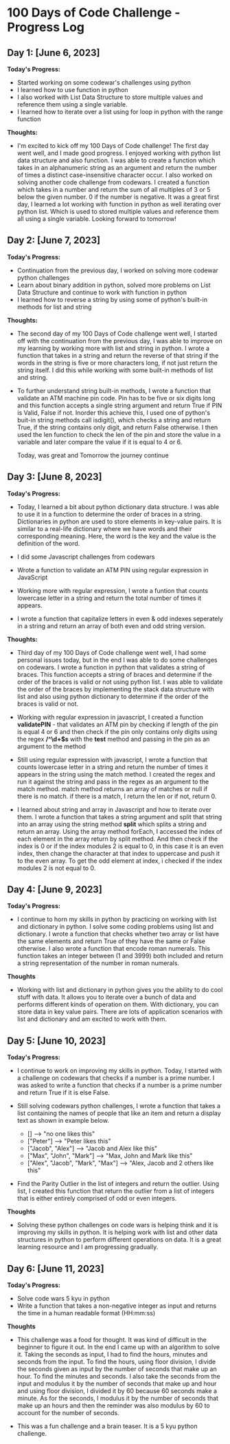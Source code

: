 # 100 Days of Code Challenge - Progress Log

## Day 1: [June 6, 2023]

**Today's Progress:**

- Started working on some codewar's challenges using python
- I learned how to use function in python
- I also worked with List Data Structure to store multiple values and reference them using a single variable.
- I learned how to iterate over a list using for loop in python with the range function

**Thoughts:**

- I'm excited to kick off my 100 Days of Code challenge! The first day went well, and I made good progress. I enjoyed working with python list data structure and also function. I was able to create a function which takes in an alphanumeric string as an argument and return the number of times a distinct case-insensitive character occur. I also worked on solving another code challenge from codewars. I created a function which takes in a number and return the sum of all multiples of 3 or 5 below the given number. 0 if the number is negative. It was a great first day, I learned a lot working with function in python as well iterating over python list. Which is used to stored multiple values and reference them all using a single variable. Looking forward to tomorrow!

## Day 2: [June 7, 2023]

**Today's Progress:**

- Continuation from the previous day, I worked on solving more codewar python challenges
- Learn about binary addition in python, solved more problems on List Data Structure and continue to work with function in python
- I learned how to reverse a string by using some of python's built-in methods for list
  and string

**Thoughts:**

- The second day of my 100 Days of Code challenge went well, I started off with the continuation from the previous day, I was able to improve on my learning by working more with list and string in python. I wrote a function that takes in a string and return the reverse of that string if the words in the string is five or more characters long, if not just return the string itself. I did this while working with some built-in methods of list and string.
- To further understand string built-in methods, I wrote a function that validate an ATM machine pin code. Pin has to be five or six digits long and this function accepts a single string argument and return True if PIN is Valid, False if not. Inorder this achieve this, I used one of python's buit-in string methods call isdigit(), which checks a string and return True, if the string contains only digit, and return False otherwise. I then used the len function to check the len of the pin and store the value in a variable and later compare the value if it is equal to 4 or 6.

  Today, was great and Tomorrow the journey continue

## Day 3: [June 8, 2023]

**Today's Progress:**

- Today, I learned a bit about python dictionary data structure. I was able to use it in a function to determine the order of braces in a string. Dictionaries in python are used to store elements in key-value pairs. It is similar to a real-life dictionary where we have words and their corresponding meaning. Here, the word is the key and the value is the definition of the word.

- I did some Javascript challenges from codewars
- Wrote a function to validate an ATM PIN using regular expression in JavaScript
- Working more with regular expression, I wrote a funtion that counts lowercase letter in a string and return the total number of times it appears.
- I wrote a function that capitalize letters in even & odd indexes seperately in a string and return an array of both even and odd string version.

**Thoughts:**

- Third day of my 100 Days of Code challenge went well, I had some personal issues today, but in the end I was able to do some challenges on codewars. I wrote a function in python that validates a string of braces. This function accepts a string of braces and determine if the order of the braces is valid or not using python list. I was able to validate the order of the braces by implementing the stack data structure with list and also using python dictionary to determine if the order of the braces is valid or not.

- Working with regular expression in javascript, I created a function **validatePIN** - that validates an ATM pin by checking if length of the pin is equal 4 or 6 and then check if the pin only contains only digits using the regex **/^\d+$s** with the **test** method and passing in the pin as an argument to the method

- Still using regular expression with javascript, I wrote a function that counts lowercase letter in a string and return the number of times it appears in the string using the match method. I created the regex and run it against the string and pass in the regex as an argument to the match method. match method returns an array of matches or null if there is no match. if there is a match, I return the len or if not, return 0.

- I learned about string and array in Javascript and how to iterate over them. I wrote a function that takes a string argument and split that string into an array using the string method **split** which splits a string and return an array. Using the array method forEach, I accessed the index of each element in the array return by split method. And then check if the index is 0 or if the index modules 2 is equal to 0, in this case it is an even index, then change the character at that index to uppercase and push it to the even array. To get the odd element at index, i checked if the index modules 2 is not equal to 0.

## Day 4: [June 9, 2023]

**Today's Progress:**

- I continue to horn my skills in python by practicing on working with list and dictionary in python. I solve some coding problems using list and dictionary. I wrote a function that checks whether two array or list have the same elements and return True of they have the same or False otherwise. I also wrote a function that encode roman numerals. This function takes an integer between (1 and 3999) both included and return a string representation of the number in roman numerals.

**Thoughts**

- Working with list and dictionary in python gives you the ability to do cool stuff with data. It allows you to iterate over a bunch of data and performs different kinds of operation on them. With dictionary, you can store data in key value pairs. There are lots of application scenarios with list and dictionary and am excited to work with them.

## Day 5: [June 10, 2023]

**Today's Progress:**

- I continue to work on improving my skills in python. Today, I started with a challenge on codewars that checks if a number is a prime number. I was asked to write a function that checks if a number is a prime number and return True if it is else False.

- Still solving codewars python challenges, I wrote a function that takes a list containing the names of people that like an item and return a display text as shown in example below.

  - [] --> "no one likes this"
  - ["Peter"] --> "Peter likes this"
  - ["Jacob", "Alex"] --> "Jacob and Alex like this"
  - ["Max", "John", "Mark"] --> "Max, John and Mark like this"
  - ["Alex", "Jacob", "Mark", "Max"] --> "Alex, Jacob and 2 others like this"

- Find the Parity Outlier in the list of integers and return the outlier. Using list, I created this function that return the outlier from a list of integers that is either entirely comprised of odd or even integers.

**Thoughts**

- Solving these python challenges on code wars is helping think and it is improving my skills in python. It is helping work with list and other data structures in python to perform different operations on data. It is a great learning resource and I am progressing gradually.

## Day 6: [June 11, 2023]

**Today's Progress:**

- Solve code wars 5 kyu in python
- Write a function that takes a non-negative integer as input and returns the time in a human readable format (HH:mm:ss)

**Thoughts**

- This challenge was a food for thought. It was kind of difficult in the beginner to figure it out. In the end I came up with an algorithm to solve it. Taking the seconds as input, I had to find the hours, minutes and seconds from the input. To find the hours, using floor division, I divide the seconds given as input by the number of seconds that make up an hour. To find the minutes and seconds. I also take the seconds from the input and modulus it by the number of seconds that make up and hour and using floor division, I divided it by 60 because 60 seconds make a minute. As for the seconds, I modulus it by the number of seconds that make up an hours and then the reminder was also modulus by 60 to account for the number of seconds.

- This was a fun challenge and a brain teaser. It is a 5 kyu python challenge.
